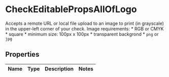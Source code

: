 

# CheckEditablePropsAllOfLogo

Accepts a remote URL or local file upload to an image to print (in grayscale) in the upper-left corner of your check. Image requirements:    * RGB or CMYK    * square    * minimum size: 100px x 100px    * transparent backgrond    * `png` or `jpg`

## Properties

| Name | Type | Description | Notes |
|------------ | ------------- | ------------- | -------------|



